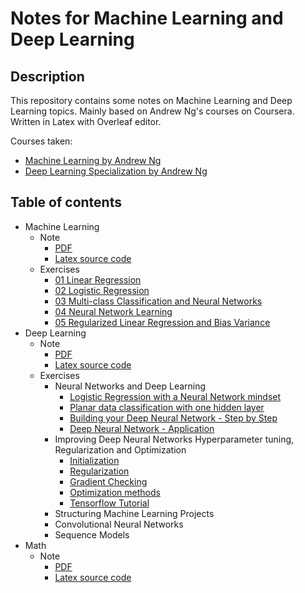 # Notes for Machine Learning and Deep Learning

## Description

This repository contains some notes on Machine Learning and Deep Learning topics. Mainly based on Andrew Ng's courses on Coursera. Written in Latex with Overleaf editor.

Courses taken:

- [Machine Learning by Andrew Ng](https://www.coursera.org/learn/machine-learning)
- [Deep Learning Specialization by Andrew Ng](https://www.coursera.org/specializations/deep-learning)

## Table of contents

- Machine Learning
  - Note
    - [PDF](./ml_course/note/MLNote-2021-08-22.pdf)
    - [Latex source code](./ml_course/note/main.tex)
  - Exercises
    - [01 Linear Regression](./ml_course/exercises/01_Linear_Regression/ex_01.ipynb)
    - [02 Logistic Regression](./ml_course/exercises/02_Logistic_Regression/ex_02.ipynb)
    - [03 Multi-class Classification and Neural Networks](./ml_course/exercises/03_Multi_class_Classification_and_Neural_Networks/ex_03.ipynb)
    - [04 Neural Network Learning](./ml_course/exercises/04_Neural_Network_Learning/ex_04.ipynb)
    - [05 Regularized Linear Regression and Bias Variance](./ml_course/exercises/05_Regularized_Linear_Regression_and_Bias_Variance/ex_05.ipynb)
- Deep Learning
  - Note
    - [PDF](./dl_course/note/DLNote-2021-09-04.pdf)
    - [Latex source code](./dl_course/note/main.tex)
  - Exercises
    - Neural Networks and Deep Learning
      - [Logistic Regression with a Neural Network mindset](./dl_course/exercises/01_Neural_Networks_and_Deep_Learning/01/Logistic_Regression_with_a_Neural_Network_mindset.ipynb)
      - [Planar data classification with one hidden layer](./dl_course/exercises/01_Neural_Networks_and_Deep_Learning/02/Planar_data_classification_with_one_hidden_layer.ipynb)
      - [Building your Deep Neural Network - Step by Step](./dl_course/exercises/01_Neural_Networks_and_Deep_Learning/03/Building_your_Deep_Neural_Network_Step_by_Step.ipynb)
      - [Deep Neural Network - Application](./dl_course/exercises/01_Neural_Networks_and_Deep_Learning/04/Deep_Neural_Network_Application.ipynb)
    - Improving Deep Neural Networks Hyperparameter tuning, Regularization and Optimization
      - [Initialization](./dl_course/exercises/02_Improving_Deep_Neural_Networks_Hyperparameter_tuning_Regularization_and_Optimization/01/Initialization.ipynb)
      - [Regularization](./dl_course/exercises/02_Improving_Deep_Neural_Networks_Hyperparameter_tuning_Regularization_and_Optimization/02/Regularization.ipynb)
      - [Gradient Checking](./dl_course/exercises/02_Improving_Deep_Neural_Networks_Hyperparameter_tuning_Regularization_and_Optimization/03/Gradient_Checking.ipynb)
      - [Optimization methods](./dl_course/exercises/02_Improving_Deep_Neural_Networks_Hyperparameter_tuning_Regularization_and_Optimization/04/Optimization_methods.ipynb)
      - [Tensorflow Tutorial](./dl_course/exercises/02_Improving_Deep_Neural_Networks_Hyperparameter_tuning_Regularization_and_Optimization/05/Tensorflow_Tutorial.ipynb)
    - Structuring Machine Learning Projects
    - Convolutional Neural Networks
    - Sequence Models
- Math
  - Note
    - [PDF](./math/note/MathNote-2021-08-22.pdf)
    - [Latex source code](./math/note/main.tex)
